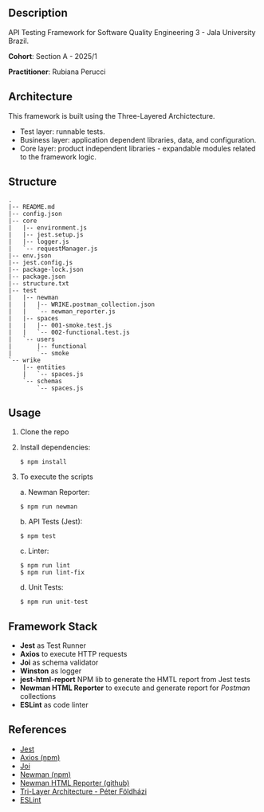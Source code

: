 ## Description 
API Testing Framework for Software Quality Engineering 3 - Jala University Brazil.

**Cohort**: Section A - 2025/1

**Practitioner**: Rubiana Perucci

## Architecture
This framework is built using the Three-Layered Archictecture.
- Test layer: runnable tests.
- Business layer: application dependent libraries, data, and configuration.
- Core layer: product independent libraries - expandable modules related to the framework logic. 

## Structure
```
.
|-- README.md
|-- config.json
|-- core
|   |-- environment.js
|   |-- jest.setup.js
|   |-- logger.js
|   `-- requestManager.js
|-- env.json
|-- jest.config.js
|-- package-lock.json
|-- package.json
|-- structure.txt
|-- test
|   |-- newman
|   |   |-- WRIKE.postman_collection.json
|   |   `-- newman_reporter.js
|   |-- spaces
|   |   |-- 001-smoke.test.js
|   |   `-- 002-functional.test.js
|   `-- users
|       |-- functional
|       `-- smoke
`-- wrike
    |-- entities
    |   `-- spaces.js
    `-- schemas
        `-- spaces.js
```

## Usage
1. Clone the repo
2. Install dependencies:
    ```console
    $ npm install
    ```

3. To execute the scripts

   a. Newman Reporter:
   
    ```console
    $ npm run newman
    ```

   b. API Tests (Jest):
      
    ```console
    $ npm test    
    ```

    c. Linter:
      
    ```console
    $ npm run lint    
    $ npm run lint-fix
    ```
    
   d. Unit Tests:
      
    ```console
    $ npm run unit-test    
    ```
    

## Framework Stack
- **Jest** as Test Runner
- **Axios** to execute HTTP requests
- **Joi** as schema validator
- **Winston** as logger
- **jest-html-report** NPM lib to generate the HMTL report from Jest tests
- **Newman HTML Reporter** to execute and generate report for _Postman_ collections
- **ESLint** as code linter



## References
- [Jest](https://jestjs.io/docs/getting-started)
- [Axios (npm)](https://www.npmjs.com/package/axios)
- [Joi](https://joi.dev/api/?v=17.13.3)
- [Newman (npm)](https://www.npmjs.com/package/newman)
- [Newman HTML Reporter (github)](https://github.com/postmanlabs/newman-reporter-html)
- [Tri-Layer Architecture - Péter Földházi](https://www.pnsqc.org/docs/PROP53522057-FoldhaziDraftFinal.pdf)
- [ESLint](https://eslint.org/docs/latest/use/getting-started)
